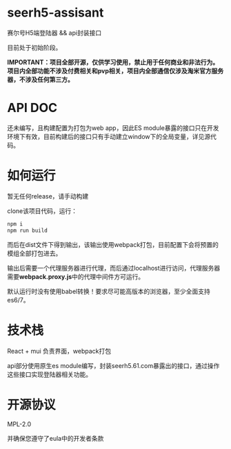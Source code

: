 # seerh5-assisant

赛尔号H5端登陆器 && api封装接口

目前处于初始阶段。

**IMPORTANT：项目全部开源，仅供学习使用，禁止用于任何商业和非法行为。项目内全部功能不涉及付费相关和pvp相关，项目内全部通信仅涉及淘米官方服务器，不涉及任何第三方。**

# API DOC

还未编写，且构建配置为打包为web app，因此ES module暴露的接口只在开发环境下有效，目前构建后的接口只有手动建立window下的全局变量，详见源代码。

# 如何运行

暂无任何release，请手动构建

clone该项目代码，运行：

```bash
npm i
npm run build
```

而后在dist文件下得到输出，该输出使用webpack打包，目前配置下会将预置的模组全部打包进去。

输出后需要一个代理服务器进行代理，而后通过localhost进行访问，代理服务器需要**webpack.proxy.js**中的代理中间件方可运行。

默认运行时没有使用babel转换！要求尽可能高版本的浏览器，至少全面支持es6/7。

# 技术栈

React + mui 负责界面，webpack打包

api部分使用原生es module编写，封装seerh5.61.com暴露出的接口，通过操作这些接口实现登陆器相关功能。

# 开源协议

MPL-2.0

并确保您遵守了eula中的开发者条款